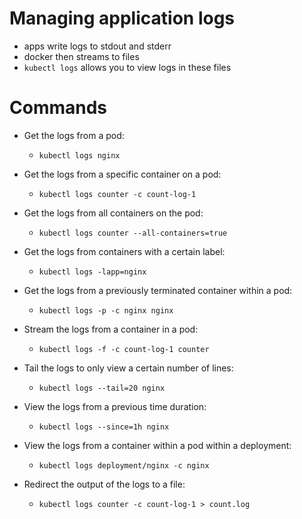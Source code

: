 # Managing application logs
- apps write logs to stdout and stderr
- docker then streams to files
- `kubectl logs` allows you to view logs in these files

# Commands
- Get the logs from a pod:
    - `kubectl logs nginx`

- Get the logs from a specific container on a pod:
    - `kubectl logs counter -c count-log-1`

- Get the logs from all containers on the pod:
    - `kubectl logs counter --all-containers=true`

- Get the logs from containers with a certain label:
    - `kubectl logs -lapp=nginx`

- Get the logs from a previously terminated container within a pod:
    - `kubectl logs -p -c nginx nginx`

- Stream the logs from a container in a pod:
    - `kubectl logs -f -c count-log-1 counter`

- Tail the logs to only view a certain number of lines:
    - `kubectl logs --tail=20 nginx`

- View the logs from a previous time duration:
    - `kubectl logs --since=1h nginx`

- View the logs from a container within a pod within a deployment:
    - `kubectl logs deployment/nginx -c nginx`

- Redirect the output of the logs to a file:
    - `kubectl logs counter -c count-log-1 > count.log`
